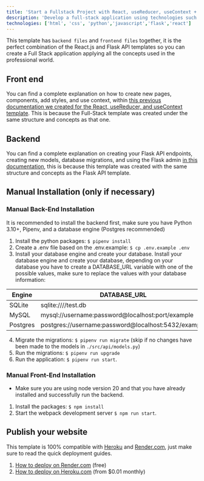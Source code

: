 ```yaml
---
title: 'Start a Fullstack Project with React, useReducer, useContext + Flask'
description: 'Develop a full-stack application using technologies such as React.js for the user interface, along with Python and Flask on the backend.'
technologies: ['html', 'css', 'python','javascript','flask','react']
---
```


This template has `backend files` and `frontend files` together, it is the perfect combination of the React.js and Flask API templates so you can create a Full Stack application applying all the concepts used in the professional world.

## Front end

You can find a complete explanation on how to create new pages, components, add styles, and use context, within [this previous documentation we created for the React, useReducer, and useContext template](https://4geeks.com/docs/start/start-react-advanced). This is because the Full-Stack template was created under the same structure and concepts as that one.

## Backend

You can find a complete explanation on creating your Flask API endpoints, creating new models, database migrations, and using the Flask admin [in this documentation](https://4geeks.com/docs/start/python-api-flask-template), this is because this template was created with the same structure and concepts as the Flask API template.

## Manual Installation (only if necessary)

### Manual Back-End Installation

It is recommended to install the backend first, make sure you have Python 3.10+, Pipenv, and a database engine (Postgres recommended)

1. Install the python packages: `$ pipenv install`
2. Create a .env file based on the .env.example: `$ cp .env.example .env`
3. Install your database engine and create your database. Install your database engine and create your database, depending on your database you have to create a DATABASE_URL variable with one of the possible values, make sure to replace the values with your database information:

| Engine | DATABASE_URL       |
| ------------- | ----------------------------------------------------- |
| SQLite | sqlite:////test.db      |
| MySQL  | mysql://username:password@localhost:port/example |
| Postgres | postgres://username:password@localhost:5432/example  |

4. Migrate the migrations: `$ pipenv run migrate` (skip if no changes have been made to the models in `./src/api/models.py`)
5. Run the migrations: `$ pipenv run upgrade`
6. Run the application: `$ pipenv run start`.

### Manual Front-End Installation

- Make sure you are using node version 20 and that you have already installed and successfully run the backend.

1. Install the packages: `$ npm install`
2. Start the webpack development server `$ npm run start`.

## Publish your website

This template is 100% compatible with [Heroku](https://www.heroku.com/) and [Render.com](https://www.render.com), just make sure to read the quick deployment guides.

1. [How to deploy on Render.com](https://4geeks.com/es/docs/start/despliega-con-render-com) (free)
2. [How to deploy on Heroku.com](https://4geeks.com/es/docs/start/desplegar-a-heroku-con-postgresql) (from $0.01 monthly)
